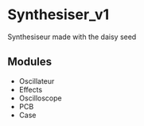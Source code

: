 # Synthesiser_v1
Synthesiseur made with the daisy seed
## Modules
- Oscillateur
- Effects
- Oscilloscope
- PCB
- Case
